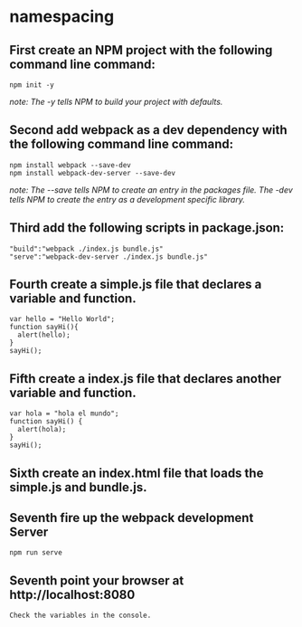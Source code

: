 # namespacing

## First create an NPM project with the following command line command:

    npm init -y

*note: The -y tells NPM to build your project with defaults.*

## Second add webpack as a dev dependency with the following command line command:

    npm install webpack --save-dev
    npm install webpack-dev-server --save-dev

*note: The --save tells NPM to create an entry in the packages file.  The -dev tells NPM to create the entry as a development specific library.*

## Third add the following scripts in package.json:

    "build":"webpack ./index.js bundle.js"
    "serve":"webpack-dev-server ./index.js bundle.js"

## Fourth create a simple.js file that declares a variable and function.

    var hello = "Hello World";
    function sayHi(){
      alert(hello);
    }
    sayHi();

## Fifth create a index.js file that declares another variable and function.

    var hola = "hola el mundo";
    function sayHi() {
      alert(hola);
    }
    sayHi();

## Sixth create an index.html file that loads the simple.js and bundle.js.

## Seventh fire up the webpack development Server

    npm run serve

## Seventh point your browser at http://localhost:8080

    Check the variables in the console.

